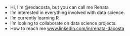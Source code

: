 - Hi, I’m @redacosta, but you can call me Renata
- I’m interested in everything involved with data science.
- I’m currently learning R
- I’m looking to collaborate on data science projects.
- How to reach me www.linkedin.com/in/renata-dacosta

<!---
redacosta/redacosta is a ✨ special ✨ repository because its `README.md` (this file) appears on your GitHub profile.
You can click the Preview link to take a look at your changes.
--->
